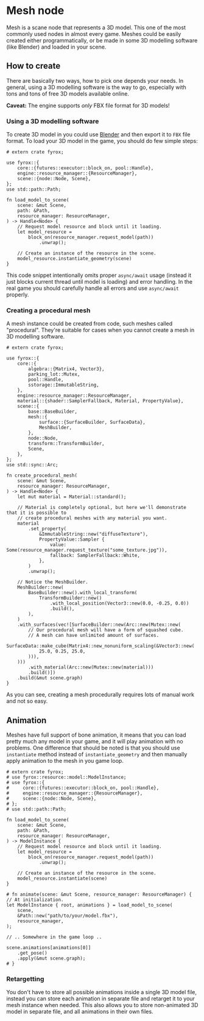 # Mesh node

Mesh is a scane node that represents a 3D model. This one of the most commonly used nodes in almost every game.
Meshes could be easily created either programmatically, or be made in some 3D modelling software (like Blender)
and loaded in your scene.

## How to create

There are basically two ways, how to pick one depends your needs. In general, using a 3D modelling software is
the way to go, especially with tons and tons of free 3D models available online.

**Caveat:** The engine supports _only_ FBX file format for 3D models!

### Using a 3D modelling software

To create 3D model in you could use [Blender](https://www.blender.org/) and then export it to `FBX` file format.
To load your 3D model in the game, you should do few simple steps:

```rust,no_run
# extern crate fyrox;

use fyrox::{
    core::{futures::executor::block_on, pool::Handle},
    engine::resource_manager::{ResourceManager},
    scene::{node::Node, Scene},
};
use std::path::Path;

fn load_model_to_scene(
    scene: &mut Scene,
    path: &Path,
    resource_manager: ResourceManager,
) -> Handle<Node> {
    // Request model resource and block until it loading. 
    let model_resource =
        block_on(resource_manager.request_model(path))
            .unwrap();

    // Create an instance of the resource in the scene. 
    model_resource.instantiate_geometry(scene)
}
```

This code snippet intentionally omits proper `async/await` usage (instead it just blocks current thread until
model is loading) and error handling. In the real game you should carefully handle all errors and use `async/await`
properly.

### Creating a procedural mesh

A mesh instance could be created from code, such meshes called "procedural". They're suitable for cases when you
cannot create a mesh in 3D modelling software.

```rust,no_run
# extern crate fyrox;

use fyrox::{
    core::{
        algebra::{Matrix4, Vector3},
        parking_lot::Mutex,
        pool::Handle,
        sstorage::ImmutableString,
    },
    engine::resource_manager::ResourceManager,
    material::{shader::SamplerFallback, Material, PropertyValue},
    scene::{
        base::BaseBuilder,
        mesh::{
            surface::{SurfaceBuilder, SurfaceData},
            MeshBuilder,
        },
        node::Node,
        transform::TransformBuilder,
        Scene,
    },
};
use std::sync::Arc;

fn create_procedural_mesh(
    scene: &mut Scene,
    resource_manager: ResourceManager,
) -> Handle<Node> {
    let mut material = Material::standard();

    // Material is completely optional, but here we'll demonstrate that it is possible to
    // create procedural meshes with any material you want.
    material
        .set_property(
            &ImmutableString::new("diffuseTexture"),
            PropertyValue::Sampler {
                value: Some(resource_manager.request_texture("some_texture.jpg")),
                fallback: SamplerFallback::White,
            },
        )
        .unwrap();

    // Notice the MeshBuilder.
    MeshBuilder::new(
        BaseBuilder::new().with_local_transform(
            TransformBuilder::new()
                .with_local_position(Vector3::new(0.0, -0.25, 0.0))
                .build(),
        ),
    )
    .with_surfaces(vec![SurfaceBuilder::new(Arc::new(Mutex::new(
        // Our procedural mesh will have a form of squashed cube.
        // A mesh can have unlimited amount of surfaces.
        SurfaceData::make_cube(Matrix4::new_nonuniform_scaling(&Vector3::new(
            25.0, 0.25, 25.0,
        ))),
    )))
        .with_material(Arc::new(Mutex::new(material)))
        .build()])
    .build(&mut scene.graph)
}
```

As you can see, creating a mesh procedurally requires lots of manual work and not so easy.

## Animation

Meshes have full support of bone animation, it means that you can load pretty much any model in your game, and 
it will play animation with no problems. One difference that should be noted is that you should use `instantiate`
method instead of `instantiate_geometry` and then manually apply animation to the mesh in you game loop.

```rust,no_run
# extern crate fyrox;
# use fyrox::resource::model::ModelInstance;
# use fyrox::{
#     core::{futures::executor::block_on, pool::Handle},
#     engine::resource_manager::{ResourceManager},
#     scene::{node::Node, Scene},
# };
# use std::path::Path;

fn load_model_to_scene(
    scene: &mut Scene,
    path: &Path,
    resource_manager: ResourceManager,
) -> ModelInstance {
    // Request model resource and block until it loading.
    let model_resource =
        block_on(resource_manager.request_model(path))
            .unwrap();

    // Create an instance of the resource in the scene.
    model_resource.instantiate(scene)
}

# fn animate(scene: &mut Scene, resource_manager: ResourceManager) {
// At initialization.
let ModelInstance { root, animations } = load_model_to_scene(
    scene,
    &Path::new("path/to/your/model.fbx"),
    resource_manager,
);

// .. Somewhere in the game loop ..

scene.animations[animations[0]]
    .get_pose()
    .apply(&mut scene.graph);
# }
```

### Retargetting

You don't have to store all possible animations inside a single 3D model file, instead you can store each animation
in separate file and retarget it to your mesh instance when needed. This also allows you to store non-animated
3D model in separate file, and all animations in their own files.